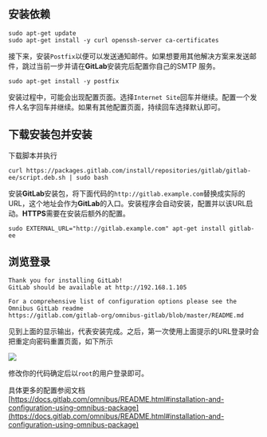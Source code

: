 
## 安装依赖 ##

```
sudo apt-get update
sudo apt-get install -y curl openssh-server ca-certificates
```

接下来，安装`Postfix`以便可以发送通知邮件。如果想要用其他解决方案来发送邮件，跳过当前一步并请在**GitLab**安装完后配置你自己的SMTP 服务。

```
sudo apt-get install -y postfix
```

安装过程中，可能会出现配置页面。选择`Internet Site`回车并继续。配置一个发件人名字回车并继续。如果有其他配置页面，持续回车选择默认即可。

## 下载安装包并安装 ##

下载脚本并执行
```
curl https://packages.gitlab.com/install/repositories/gitlab/gitlab-ee/script.deb.sh | sudo bash
```

安装**GitLab**安装包，将下面代码的`http://gitlab.example.com`替换成实际的URL，这个地址会作为**GitLab**的入口。安装程序会自动安装，配置并以该URL启动。**HTTPS**需要在安装后额外的配置。

```
sudo EXTERNAL_URL="http://gitlab.example.com" apt-get install gitlab-ee
```

## 浏览登录 ##

```
Thank you for installing GitLab!
GitLab should be available at http://192.168.1.105

For a comprehensive list of configuration options please see the Omnibus GitLab readme
https://gitlab.com/gitlab-org/omnibus-gitlab/blob/master/README.md
```

见到上面的显示输出，代表安装完成。之后，第一次使用上面提示的URL登录时会把重定向密码重置页面，如下所示

![](https://i.imgur.com/P3H0QJ4.png)

修改你的代码确定后以`root`的用户登录即可。

具体更多的配置参阅文档 [https://docs.gitlab.com/omnibus/README.html#installation-and-configuration-using-omnibus-package](https://docs.gitlab.com/omnibus/README.html#installation-and-configuration-using-omnibus-package)

